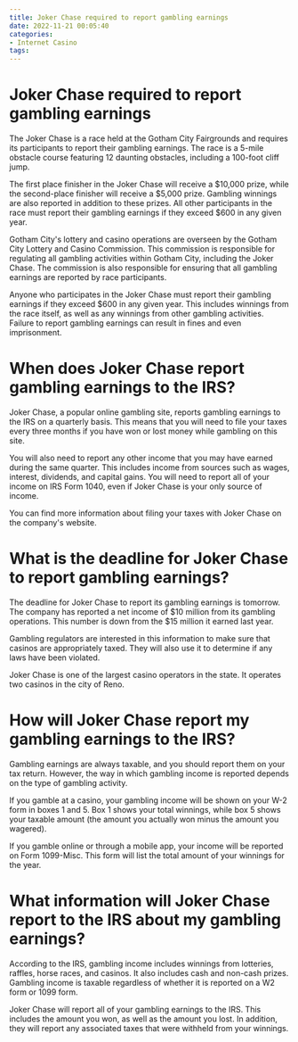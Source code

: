 ```yaml
---
title: Joker Chase required to report gambling earnings
date: 2022-11-21 00:05:40
categories:
- Internet Casino
tags:
---
```



#  Joker Chase required to report gambling earnings

The Joker Chase is a race held at the Gotham City Fairgrounds and requires its participants to report their gambling earnings. The race is a 5-mile obstacle course featuring 12 daunting obstacles, including a 100-foot cliff jump.

The first place finisher in the Joker Chase will receive a $10,000 prize, while the second-place finisher will receive a $5,000 prize. Gambling winnings are also reported in addition to these prizes. All other participants in the race must report their gambling earnings if they exceed $600 in any given year.

Gotham City's lottery and casino operations are overseen by the Gotham City Lottery and Casino Commission. This commission is responsible for regulating all gambling activities within Gotham City, including the Joker Chase. The commission is also responsible for ensuring that all gambling earnings are reported by race participants.

Anyone who participates in the Joker Chase must report their gambling earnings if they exceed $600 in any given year. This includes winnings from the race itself, as well as any winnings from other gambling activities. Failure to report gambling earnings can result in fines and even imprisonment.

#  When does Joker Chase report gambling earnings to the IRS?

Joker Chase, a popular online gambling site, reports gambling earnings to the IRS on a quarterly basis. This means that you will need to file your taxes every three months if you have won or lost money while gambling on this site.

You will also need to report any other income that you may have earned during the same quarter. This includes income from sources such as wages, interest, dividends, and capital gains. You will need to report all of your income on IRS Form 1040, even if Joker Chase is your only source of income.

You can find more information about filing your taxes with Joker Chase on the company's website.

#  What is the deadline for Joker Chase to report gambling earnings?

The deadline for Joker Chase to report its gambling earnings is tomorrow. The company has reported a net income of $10 million from its gambling operations. This number is down from the $15 million it earned last year.

Gambling regulators are interested in this information to make sure that casinos are appropriately taxed. They will also use it to determine if any laws have been violated.

Joker Chase is one of the largest casino operators in the state. It operates two casinos in the city of Reno.

#  How will Joker Chase report my gambling earnings to the IRS?

Gambling earnings are always taxable, and you should report them on your tax return. However, the way in which gambling income is reported depends on the type of gambling activity.

If you gamble at a casino, your gambling income will be shown on your W-2 form in boxes 1 and 5. Box 1 shows your total winnings, while box 5 shows your taxable amount (the amount you actually won minus the amount you wagered).

If you gamble online or through a mobile app, your income will be reported on Form 1099-Misc. This form will list the total amount of your winnings for the year.

#  What information will Joker Chase report to the IRS about my gambling earnings?

According to the IRS, gambling income includes winnings from lotteries, raffles, horse races, and casinos. It also includes cash and non-cash prizes. Gambling income is taxable regardless of whether it is reported on a W2 form or 1099 form.

Joker Chase will report all of your gambling earnings to the IRS. This includes the amount you won, as well as the amount you lost. In addition, they will report any associated taxes that were withheld from your winnings.
